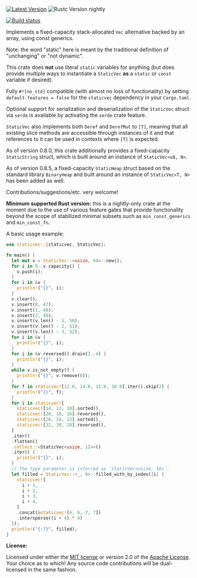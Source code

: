 [![Latest Version]][crates.io] ![Rustc Version nightly]

[Latest Version]: https://img.shields.io/crates/v/staticvec.svg
[crates.io]: https://crates.io/crates/staticvec
[Rustc Version nightly]: https://img.shields.io/badge/rustc-nightly-lightgray.svg
[![Build status](https://ci.appveyor.com/api/projects/status/qb40my4v3rr63st2/branch/master?svg=true)](https://ci.appveyor.com/project/slightlyoutofphase/staticvec/branch/master)

Implements a fixed-capacity stack-allocated `Vec` alternative backed by an array, using const generics.

Note: the word "static" here is meant by the traditional definition of "unchanging" or "not dynamic".

This crate does **not** use literal `static` variables for anything (but does provide multiple ways
to instantiate a `StaticVec` **as** a `static` or `const` variable if desired).

Fully `#![no_std]` compatible (with almost no loss of functionality) by setting
`default-features = false` for the `staticvec` dependency in your `Cargo.toml`.

Optional support for serialization and deserialization of the `StaticVec` struct
via `serde` is available by activating the `serde` crate feature.

`StaticVec` also implements both `Deref` and `DerefMut` to `[T]`, meaning that all existing slice
methods are accessible through instances of it and that references to it can be used in contexts
where `[T]` is expected.

As of version 0.8.0, this crate additionally provides a fixed-capacity `StaticString` struct, which
is built around an instance of `StaticVec<u8, N>`.

As of version 0.8.5, a fixed-capacity `StaticHeap` struct based on the standard library `BinaryHeap`
and built around an instance of `StaticVec<T, N>` has been added as well.

Contributions/suggestions/etc. very welcome!

**Minimum supported Rust version:** this is a nightly-only crate at the moment due to the use of
various feature gates that provide functionality beyond the scope of stabilized minimal subsets
such as `min_const_generics` and `min_const_fn`.

A basic usage example:

```rust
use staticvec::{staticvec, StaticVec};

fn main() {
  let mut v = StaticVec::<usize, 64>::new();
  for i in 0..v.capacity() {
    v.push(i);
  }
  for i in &v {
    println!("{}", i);
  }
  v.clear();
  v.insert(0, 47);
  v.insert(1, 48);
  v.insert(2, 49);
  v.insert(v.len() - 1, 50);
  v.insert(v.len() - 2, 51);
  v.insert(v.len() - 3, 52);
  for i in &v {
    println!("{}", i);
  }
  for i in &v.reversed().drain(2..4) {
    println!("{}", i);
  }
  while v.is_not_empty() {
    println!("{}", v.remove(0));
  }
  for f in staticvec![12.0, 14.0, 15.0, 16.0].iter().skip(2) {
    println!("{}", f);
  }
  for i in staticvec![
    staticvec![14, 12, 10].sorted(),
    staticvec![20, 18, 16].reversed(),
    staticvec![26, 24, 22].sorted(),
    staticvec![32, 30, 28].reversed(),
  ]
  .iter()
  .flatten()
  .collect::<StaticVec<usize, 12>>()
  .iter() {
    println!("{}", i);
  }
  // The type parameter is inferred as `StaticVec<usize, 16>`.
  let filled = StaticVec::<_, 6>::filled_with_by_index(|i| {
    staticvec![
      i + 1,
      i + 2,
      i + 3,
      i + 4,
    ]
    .concat(&staticvec![6, 6, 7, 7])
    .intersperse((i + 4) * 4)
  });
  println!("{:?}", filled);
}
```

**License:**

Licensed under either the <a href="LICENSE-MIT">MIT license</a> or version 2.0 of the <a href="LICENSE-APACHE">Apache License</a>. Your choice as to which!
Any source code contributions will be dual-licensed in the same fashion.
